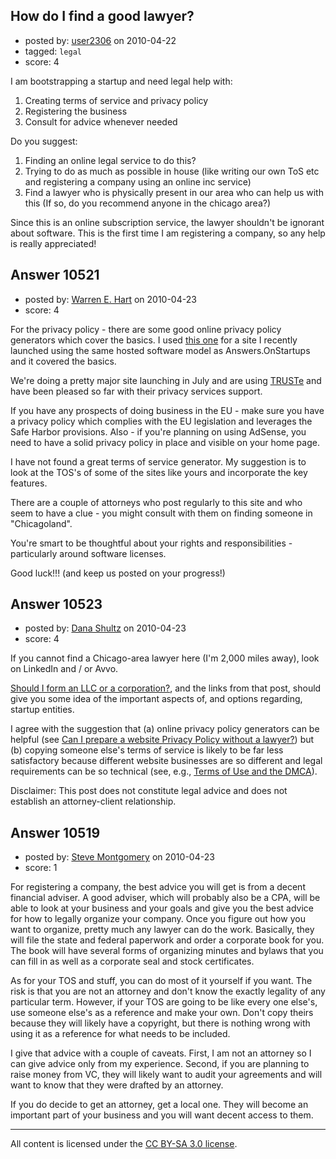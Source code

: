 ## How do I find a good lawyer?

- posted by: [user2306](https://stackexchange.com/users/-1/2306-user2306) on 2010-04-22
- tagged: `legal`
- score: 4

I am bootstrapping a startup and need legal help with:

1. Creating terms of service and privacy policy
2. Registering the business
3. Consult for advice whenever needed

Do you suggest:

1. Finding an online legal service to do this?
2. Trying to do as much as possible in house (like writing our own ToS etc and registering a company using an online inc service)
3. Find a lawyer who is physically present in our area who can help us with this (If so, do you recommend anyone in the chicago area?)

Since this is an online subscription service, the lawyer shouldn't be ignorant about software. This is the first time I am registering a company, so any help is really appreciated!


## Answer 10521

- posted by: [Warren E. Hart](https://stackexchange.com/users/-1/2058-warren-e-hart) on 2010-04-23
- score: 4

<p>For the privacy policy - there are some good online privacy policy generators which cover the basics.  I used <a href="http://www.freeprivacypolicy.com/" rel="nofollow">this one</a> for a site I recently launched using the same hosted software model as Answers.OnStartups and it covered the basics.</p>

<p>We're doing a pretty major site launching in July and are using <a href="http://www.truste.com/index.html" rel="nofollow">TRUSTe</a> and have been pleased so far with their privacy services support.</p>

<p>If you have any prospects of doing business in the EU - make sure you have a privacy policy which complies with the EU legislation and leverages the Safe Harbor provisions. Also - if you're planning on using AdSense, you need to have a solid privacy policy in place and visible on your home page. </p>

<p>I have not found a great terms of service generator. My suggestion is to look at the TOS's of some of the sites like yours and incorporate the key features. </p>

<p>There are a couple of attorneys who post regularly to this site and who seem to have a clue - you might consult with them on finding someone in "Chicagoland". </p>

<p>You're smart to be thoughtful about your rights and responsibilities - particularly around software licenses.</p>

<p>Good luck!!! (and keep us posted on your progress!)</p>



## Answer 10523

- posted by: [Dana Shultz](https://stackexchange.com/users/-1/1841-dana-shultz) on 2010-04-23
- score: 4

<p>If you cannot find a Chicago-area lawyer here (I'm 2,000 miles away), look on LinkedIn and / or Avvo.</p>

<p><a href="http://danashultz.com/blog/2009/08/14/should-i-form-an-llc-or-a-corporation/" rel="nofollow">Should I form an LLC or a corporation?</a>, and the links from that post, should give you some idea of the important aspects of, and options regarding, startup entities.</p>

<p>I agree with the suggestion that (a) online privacy policy generators can be helpful (see <a href="http://danashultz.com/blog/2010/01/04/can-i-prepare-a-website-privacy-policy-without-a-lawyer/" rel="nofollow">Can I prepare a website Privacy Policy without a lawyer?</a>) but (b) copying someone else's terms of service is likely to be far less satisfactory because different website businesses are so different and legal requirements can be so technical (see, e.g., <a href="http://danashultz.com/blog/2009/05/06/terms-of-use-and-the-digital-millennium-copyright-act-dmca/" rel="nofollow">Terms of Use and the DMCA</a>).</p>

<p>Disclaimer: This post does not constitute legal advice and does not establish an attorney-client relationship.</p>



## Answer 10519

- posted by: [Steve Montgomery](https://stackexchange.com/users/-1/3203-steve-montgomery) on 2010-04-23
- score: 1

For registering a company, the best advice you will get is from a decent financial adviser.  A good adviser, which will probably also be a CPA, will be able to look at your business and your goals and give you the best advice for how to legally organize your company.  Once you figure out how you want to organize, pretty much any lawyer can do the work.  Basically, they will file the state and federal paperwork and order a corporate book for you.  The book will have several forms of organizing minutes and bylaws that you can fill in as well as a corporate seal and stock certificates.

As for your TOS and stuff, you can do most of it yourself if you want.  The risk is that you are not an attorney and don't know the exactly legality of any particular term.  However, if your TOS are going to be like every one else's, use someone else's as a reference and make your own.  Don't copy theirs because they will likely have a copyright, but there is nothing wrong with using it as a reference for what needs to be included.

I give that advice with a couple of caveats.  First, I am not an attorney so I can give advice only from my experience.  Second, if you are planning to raise money from VC, they will likely want to audit your agreements and will want to know that they were drafted by an attorney.

If you do decide to get an attorney, get a local one.  They will become an important part of your business and you will want decent access to them.



---

All content is licensed under the [CC BY-SA 3.0 license](https://creativecommons.org/licenses/by-sa/3.0/).

